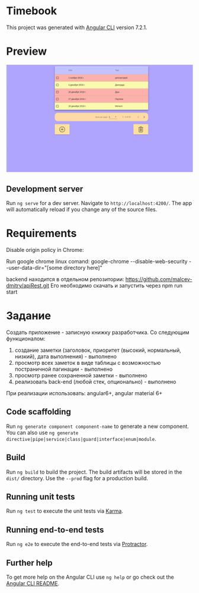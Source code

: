 # Timebook

This project was generated with [Angular CLI](https://github.com/angular/angular-cli) version 7.2.1.

# Preview
![](https://github.com/malcev-dmitry/timebook/blob/master/src/assets/images/preview.gif)

## Development server

Run `ng serve` for a dev server. Navigate to `http://localhost:4200/`. The app will automatically reload if you change any of the source files.

# Requirements

Disable origin policy in Chrome:

Run google chrome linux comand: google-chrome --disable-web-security --user-data-dir="[some directory here]"

backend находится в отдельном репозитории: https://github.com/malcev-dmitry/apiRest.git
Его необходимо скачать и запустить через npm run start

# Задание

Создать приложение - записную книжку разработчика.
Со следующим функционалом:
1) создание заметки (заголовок, приоритет (высокий, нормальный, низкий), дата выполнения) - выполнено
2) просмотр всех заметок в виде таблицы с возможностью постраничной пагинации - выполнено
3) просмотр ранее сохраненной заметки - выполнено
4) реализовать back-end (любой стек, опционально) - выполнено

При реализации использовать:
angular6+, angular material 6+

## Code scaffolding

Run `ng generate component component-name` to generate a new component. You can also use `ng generate directive|pipe|service|class|guard|interface|enum|module`.

## Build

Run `ng build` to build the project. The build artifacts will be stored in the `dist/` directory. Use the `--prod` flag for a production build.

## Running unit tests

Run `ng test` to execute the unit tests via [Karma](https://karma-runner.github.io).

## Running end-to-end tests

Run `ng e2e` to execute the end-to-end tests via [Protractor](http://www.protractortest.org/).

## Further help

To get more help on the Angular CLI use `ng help` or go check out the [Angular CLI README](https://github.com/angular/angular-cli/blob/master/README.md).
